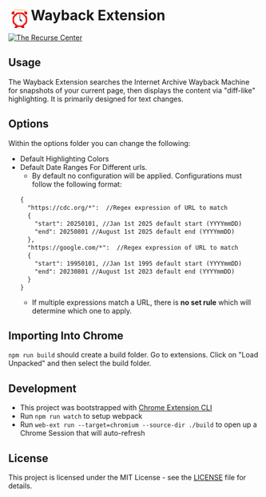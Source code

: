 # <img src="public/icons/icon_48.png" width="45" align="left">  Wayback Extension
[![The Recurse Center](https://img.shields.io/badge/created%20at-recurse%20center-white)](https://www.recurse.com/)

## Usage
The Wayback Extension searches the Internet Archive Wayback Machine for snapshots of your current page, then displays the content via "diff-like" highlighting. It is primarily designed for text changes.

## Options
Within the options folder you can change the following:
- Default Highlighting Colors
- Default Date Ranges For Different urls.
  - By default no configuration will be applied. Configurations must follow the following format:
  ```json5 
  {
    "https://cdc.org/*":  //Regex expression of URL to match
    {
      "start": 20250101, //Jan 1st 2025 default start (YYYYmmDD)
      "end": 20250801 //August 1st 2025 default end (YYYYmmDD)
    },
    "https://google.com/*":  //Regex expression of URL to match
    {
      "start": 19950101, //Jan 1st 1995 default start (YYYYmmDD)
      "end": 20230801 //August 1st 2023 default end (YYYYmmDD)
    }
  }
  ```
  - If multiple expressions match a URL, there is **no set rule** which will determine which one to apply.
  
## Importing Into Chrome
`npm run build` should create a build folder.
Go to extensions. Click on "Load Unpacked" and then select the build folder.

## Development
- This project was bootstrapped with [Chrome Extension CLI](https://github.com/dutiyesh/chrome-extension-cli)
- Run `npm run watch` to setup webpack
- Run `web-ext run --target=chromium --source-dir ./build` to open up a Chrome Session that will auto-refresh

## License
This project is licensed under the MIT License - see the [LICENSE](LICENSE) file for details.
